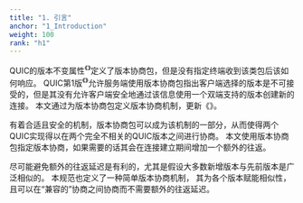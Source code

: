 ```yaml
---
title: "1. 引言"
anchor: "1_Introduction"
weight: 100
rank: "h1"
---
```


QUIC的版本不变属性<sup>《[]()》</sup>定义了版本协商包，但是没有指定终端收到该类包后该如何响应。
QUIC第1版<sup>《[]()》</sup>允许服务端使用版本协商包指出客户端选择的版本是不可接受的，但是其没有允许客户端安全地通过该信息使用一个双端支持的版本创建新的连接。
本文通过为版本协商包定义版本协商机制，更新《》。

有着合适且安全的机制，版本协商包可以成为该机制的一部分，从而使得两个QUIC实现得以在两个完全不相关的QUIC版本之间进行协商。
本文使用版本协商包指定版本协商，如果需要的话其会在连接建立期间增加一个额外的往返。

尽可能避免额外的往返延迟是有利的，尤其是假设大多数新增版本与先前版本是广泛相似的。
本规范也定义了一种简单版本协商机制，
其为各个版本赋能相似性，且可以在“兼容的”协商之间协商而不需要额外的往返延迟。
